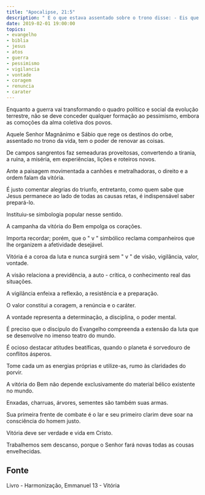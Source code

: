 ```yaml
---
title: "Apocalipse, 21:5"
description: " E o que estava assentado sobre o trono disse: - Eis que faço novas todas as coisas".
date: 2019-02-01 19:00:00
topics: 
- evangelho
- biblia
- jesus
- atos
- guerra
- pessimismo
- vigilancia
- vontade
- coragem
- renuncia
- carater
---
```


Enquanto a guerra vai transformando o quadro político e social
da evolução terrestre, não se deve conceder qualquer formação ao
pessimismo, embora as comoções da alma coletiva dos povos.

Aquele Senhor Magnânimo e Sábio que rege os destinos do
orbe, assentado no trono da vida, tem o poder de renovar as coisas.

De campos sangrentos faz semeaduras proveitosas, convertendo
a tirania, a ruína, a miséria, em experiências, lições e roteiros novos.

Ante a paisagem movimentada a canhões e metralhadoras, o
direito e a ordem falam da vitória.

É justo comentar alegrias do triunfo, entretanto, como quem
sabe que Jesus permanece ao lado de todas as causas retas, é
indispensável saber prepará-lo.

Instituiu-se simbologia popular nesse sentido.

A campanha da vitória do Bem empolga os corações.

Importa recordar; porém, que o " v " simbólico reclama
companheiros que lhe organizem a afetividade desejável.

Vitória é a coroa da luta e nunca surgirá sem " v " de visão,
vigilância, valor, vontade.

A visão relaciona a previdência, a auto - crítica, o conhecimento
real das situações.

A vigilância enfeixa a reflexão, a resistência e a preparação.

O valor constitui a coragem, a renúncia e o caráter.

A vontade representa a determinação, a disciplina, o poder
mental.

É preciso que o discípulo do Evangelho compreenda a extensão
da luta que se desenvolve no imenso teatro do mundo.

É ocioso destacar atitudes beatíficas, quando o planeta é
sorvedouro de conflitos ásperos.

Tome cada um as energias próprias e utilize-as, rumo às
claridades do porvir.

A vitória do Bem não depende exclusivamente do material
bélico existente no mundo.

Enxadas, charruas, árvores, sementes são também suas armas.

Sua primeira frente de combate é o lar e seu primeiro clarim
deve soar na consciência do homem justo.

Vitória deve ser verdade e vida em Cristo.

Trabalhemos sem descanso, porque o Senhor fará novas todas as
cousas envelhecidas.


## Fonte
Livro - Harmonização, Emmanuel
13 - Vitória
